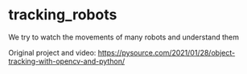 # tracking_robots
We try to watch the movements of many robots and understand them

Original project and video: https://pysource.com/2021/01/28/object-tracking-with-opencv-and-python/ 
